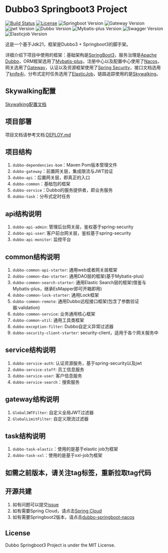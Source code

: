 # Dubbo3 Springboot3 Project

[![Build Status](https://img.shields.io/badge/Build-ZhiQinlsZhen-red)](https://github.com/ZhiQinIsZhen)
[![License](https://img.shields.io/badge/License-MIT-yellow)](https://github.com/ZhiQinIsZhen/auth-netty/blob/main/LICENSE)
![Springboot Version](https://img.shields.io/badge/Springboot-3.3.4-brightgreen)
![Gateway Version](https://img.shields.io/badge/Gateway-4.1.3-brightgreen)
![jjwt Version](https://img.shields.io/badge/jjwt-0.12.6-brightgreen)
![Dubbo Version](https://img.shields.io/badge/Dubbo-3.3.0-brightgreen)
![Mybatis-plus Version](https://img.shields.io/badge/MybatisPlus-3.5.7-brightgreen)
![Swagger Version](https://img.shields.io/badge/knife4j-4.4.0-brightgreen)
![Elasticjob Version](https://img.shields.io/badge/elasticjob-3.0.4-brightgreen)

这是一个基于Jdk21，框架是Dubbo3 + Springboot3的脚手架。

详细介绍下项目中使用的框架：基础架构是[SpringBoot3](https://spring.io/projects/spring-boot)，服务治理是[Apache Dubbo](https://cn.dubbo.apache.org/zh-cn/index.html)，ORM框架选用了[Mybatis-plus](https://baomidou.com/)，注册中心以及配置中心使用了[Nacos](https://nacos.io/zh-cn/)，网关选用了[Gateway](https://spring.io/projects/spring-cloud-gateway)，认证以及资源框架使用了[Spring Security](https://spring.io/projects/spring-security)，接口文档选用了[knife4j](https://doc.xiaominfo.com)，分布式定时任务选用了[ElasticJob](https://shardingsphere.apache.org/elasticjob)，链路追踪使用的是[Skywalking](https://skywalking.apache.org/)。

## Skywalking配置

[Skywalking配置文档](https://github.com/ZhiQinIsZhen/dubbo-springboot3/tree/main/document/README.md)

## 项目部署
项目文档请参考文档:[DEPLOY.md](https://github.com/ZhiQinIsZhen/dubbo-springboot3/tree/main/document/DEPLOY.md)

## 项目结构

1. `dubbo-dependencies-bom`：Maven Pom版本管理文件
2. `dubbo-gateway`：前置网关层，集成限流与JWT验证
3. `dubbo-api`：后置网关层，即真正的入口
4. `dubbo-common`：基础包的框架
5. `dubbo-service`：Dubbo的服务提供者，即业务服务
6. `dubbo-task`：分布式定时任务

## api结构说明

1. `dubbo-api-admin`: 管理后台网关层，鉴权基于spring-security
2. `dubbo-api-user`: 客户前台网关层，鉴权基于spring-security
3. `dubbo-api-monitor`: 监控平台

## common结构说明

1. `dubbo-common-api-starter`: 通用web或者网关层框架
2. `dubbo-common-dao-starter`: 通用DAO层的框架(基于Mybatis-plus)
3. `dubbo-common-search-starter`: 通用Elastic Search层的框架(借鉴与Mybatis-plus，继承EsMapper即可开箱即用)
4. `dubbo-common-lock-starter`: 通用Lock框架
5. `dubbo-common-remote`: 通用Dubbo远程接口框架(包含了参数验证器:validation)
6. `dubbo-common-service`: 业务通用核心框架
7. `dubbo-common-util`: 通用工具类框架
8. `dubbo-exception-filter`: Dubbo自定义异常过滤器
9. `dubbo-security-client-starter`: security-client，适用于各个网关服务中

## service结构说明

1. `dubbo-service-auth`: 认证资源服务，基于spring-security以及jwt
2. `dubbo-service-staff`: 员工信息服务
3. `dubbo-service-user`: 客户信息服务
4. `dubbo-service-search`：搜索服务

## gateway结构说明

1. `GlobalJWTFilter`: 自定义全局JWT过滤器
2. `GlobalLimitFilter`: 自定义限流过滤器

## task结构说明
1. `dubbo-task-elastic`：使用的是基于elastic job为框架
2. `dubbo-task-xxl`：使用的是基于xxl-job为框架

## 如需之前版本，请关注tag标签，重新拉取tag代码

## 开源共建
1. 如有问题可以提交[issue](https://github.com/ZhiQinIsZhen/dubbo-springboot3/issues)
2. 如有需要Spring Cloud，请点击[Spring Cloud](https://github.com/ZhiQinIsZhen/springcloud-demo)
3. 如有需要Springboot2版本，请点击[dubbo-springboot-nacos](https://github.com/ZhiQinIsZhen/dubbo-springboot-nacos)

## License
Dubbo Springboot3 Project is under the MIT License.